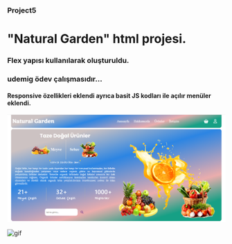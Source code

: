 ### Project5
# "Natural Garden" html projesi.

### Flex yapısı kullanılarak oluşturuldu.

### udemig ödev çalışmasıdır...

#### Responsive özellikleri eklendi ayrıca basit JS kodları ile açılır menüler eklendi.

![print-secreen](screen.png)


![gif](project5.gif)

